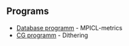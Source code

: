 ## Programs
  * [Database programm](https://github.com/akapust1n/MPICL-metrics) - MPICL-metrics
  * [CG programm](https://github.com/akapust1n/Dithering) - Dithering
